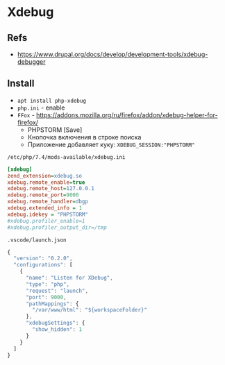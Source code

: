 # Xdebug

## Refs
* https://www.drupal.org/docs/develop/development-tools/xdebug-debugger

## Install
* `apt install php-xdebug`
* `php.ini` - enable
* `FFox` - https://addons.mozilla.org/ru/firefox/addon/xdebug-helper-for-firefox/
  - PHPSTORM [Save]
  - Кнопочка включения в строке поиска
  - Приложение добавляет куку: `XDEBUG_SESSION:"PHPSTORM"`

`/etc/php/7.4/mods-available/xdebug.ini`
```ini
[xdebug]
zend_extension=xdebug.so
xdebug.remote_enable=true
xdebug.remote_host=127.0.0.1
xdebug.remote_port=9000
xdebug.remote_handler=dbgp
xdebug.extended_info = 1
xdebug.idekey = "PHPSTORM"
#xdebug.profiler_enable=1
#xdebug.profiler_output_dir=/tmp

```

`.vscode/launch.json`
```js
{
  "version": "0.2.0",
  "configurations": [
    {
      "name": "Listen for XDebug",
      "type": "php",
      "request": "launch",
      "port": 9000,
      "pathMappings": {
        "/var/www/html": "${workspaceFolder}"
      },
      "xdebugSettings": {
        "show_hidden": 1
      }
    }
  ]
}
```
